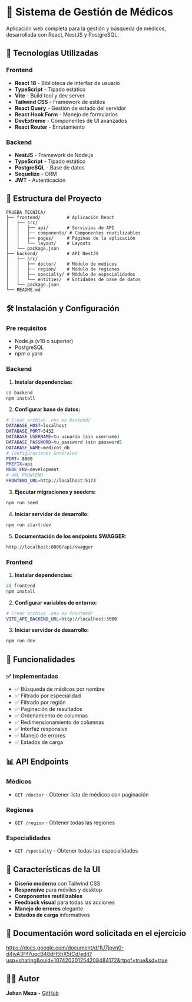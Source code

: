 # 🏥 Sistema de Gestión de Médicos

Aplicación web completa para la gestión y búsqueda de médicos, desarrollada con React, NestJS y PostgreSQL.

## 🚀 Tecnologías Utilizadas

### Frontend

- **React 18** - Biblioteca de interfaz de usuario
- **TypeScript** - Tipado estático
- **Vite** - Build tool y dev server
- **Tailwind CSS** - Framework de estilos
- **React Query** - Gestión de estado del servidor
- **React Hook Form** - Manejo de formularios
- **DevExtreme** - Componentes de UI avanzados
- **React Router** - Enrutamiento

### Backend

- **NestJS** - Framework de Node.js
- **TypeScript** - Tipado estático
- **PostgreSQL** - Base de datos
- **Sequelize** - ORM
- **JWT** - Autenticación

## 📁 Estructura del Proyecto

```
PRUEBA TECNICA/
├── frontend/          # Aplicación React
│   ├── src/
│   │   ├── api/       # Servicios de API
│   │   ├── components/ # Componentes reutilizables
│   │   ├── pages/     # Páginas de la aplicación
│   │   └── layout/    # Layouts
│   └── package.json
├── backend/           # API NestJS
│   ├── src/
│   │   ├── doctor/    # Módulo de médicos
│   │   ├── region/    # Módulo de regiones
│   │   ├── specialty/ # Módulo de especialidades
│   │   └── entities/  # Entidades de base de datos
│   └── package.json
└── README.md
```

## 🛠️ Instalación y Configuración

### Pre requisitos

- Node.js (v18 o superior)
- PostgreSQL
- npm o yarn

### Backend

1. **Instalar dependencias:**

```bash
cd backend
npm install
```

2. **Configurar base de datos:**

```bash
# Crear archivo .env en backend/
DATABASE_HOST=localhost
DATABASE_PORT=5432
DATABASE_USERNAME=tu_usuario (sin username)
DATABASE_PASSWORD=tu_password (sin password)
DATABASE_NAME=medicos_db
# Configuraciones Generales
PORT= 8000
PREFIX=api
NODE_ENV=development
# URL FRONTEND
FRONTEND_URL=http://localhost:5173
```

3. **Ejecutar migraciones y seeders:**

```bash
npm run seed
```

4. **Iniciar servidor de desarrollo:**

```bash
npm run start:dev
```

5. **Documentación de los endpoints SWAGGER:**

```bash
http://localhost:8000/api/swagger
```

### Frontend

1. **Instalar dependencias:**

```bash
cd frontend
npm install
```

2. **Configurar variables de entorno:**

```bash
# Crear archivo .env en frontend/
VITE_API_BACKEND_URL=http://localhost:3000
```

3. **Iniciar servidor de desarrollo:**

```bash
npm run dev
```

## 🎯 Funcionalidades

### ✅ Implementadas

- ✅ Búsqueda de médicos por nombre
- ✅ Filtrado por especialidad
- ✅ Filtrado por región
- ✅ Paginación de resultados
- ✅ Ordenamiento de columnas
- ✅ Redimensionamiento de columnas
- ✅ Interfaz responsive
- ✅ Manejo de errores
- ✅ Estados de carga

## 📊 API Endpoints

### Médicos

- `GET /doctor` - Obtener lista de médicos con paginación

### Regiones

- `GET /region` - Obtener todas las regiones

### Especialidades

- `GET /specialty` - Obtener todas las especialidades

## 🎨 Características de la UI

- **Diseño moderno** con Tailwind CSS
- **Responsive** para móviles y desktop
- **Componentes reutilizables**
- **Feedback visual** para todas las acciones
- **Manejo de errores** elegante
- **Estados de carga** informativos

## 📃 Documentación word solicitada en el ejercicio

https://docs.google.com/document/d/1U7jpvn0-d4jvA3Ff7uqcB48dH5hX5tCd/edit?usp=sharing&ouid=107420201254208484172&rtpof=true&sd=true

## 👨‍💻 Autor

**Johan Meza** - [GitHub](https://github.com/johanmeza06)
